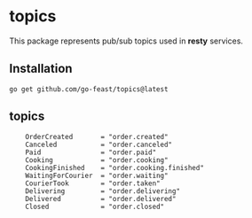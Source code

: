 # topics

This package represents pub/sub topics used in **resty** services.

## Installation

```shell
go get github.com/go-feast/topics@latest
```

## topics

```
    OrderCreated       = "order.created"
    Canceled           = "order.canceled"
    Paid               = "order.paid"
    Cooking            = "order.cooking"
    CookingFinished    = "order.cooking.finished"
    WaitingForCourier  = "order.waiting"
    CourierTook        = "order.taken"
    Delivering         = "order.delivering"
    Delivered          = "order.delivered"
    Closed             = "order.closed"
```
